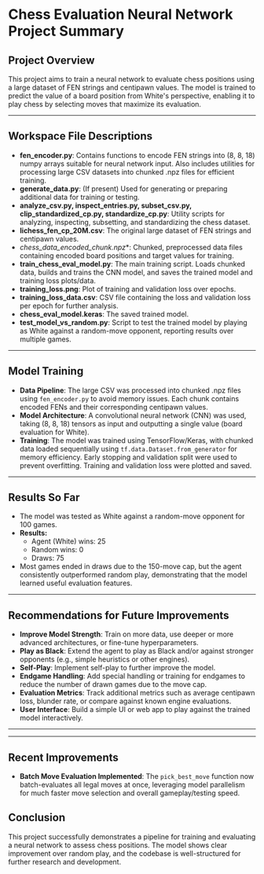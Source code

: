 # Chess Evaluation Neural Network Project Summary

## Project Overview
This project aims to train a neural network to evaluate chess positions using a large dataset of FEN strings and centipawn values. The model is trained to predict the value of a board position from White's perspective, enabling it to play chess by selecting moves that maximize its evaluation.

---

## Workspace File Descriptions

- **fen_encoder.py**: Contains functions to encode FEN strings into (8, 8, 18) numpy arrays suitable for neural network input. Also includes utilities for processing large CSV datasets into chunked .npz files for efficient training.
- **generate_data.py**: (If present) Used for generating or preparing additional data for training or testing.
- **analyze_csv.py, inspect_entries.py, subset_csv.py, clip_standardized_cp.py, standardize_cp.py**: Utility scripts for analyzing, inspecting, subsetting, and standardizing the chess dataset.
- **lichess_fen_cp_20M.csv**: The original large dataset of FEN strings and centipawn values.
- **chess_data_encoded_chunk*.npz**: Chunked, preprocessed data files containing encoded board positions and target values for training.
- **train_chess_eval_model.py**: The main training script. Loads chunked data, builds and trains the CNN model, and saves the trained model and training loss plots/data.
- **training_loss.png**: Plot of training and validation loss over epochs.
- **training_loss_data.csv**: CSV file containing the loss and validation loss per epoch for further analysis.
- **chess_eval_model.keras**: The saved trained model.
- **test_model_vs_random.py**: Script to test the trained model by playing as White against a random-move opponent, reporting results over multiple games.

---

## Model Training
- **Data Pipeline**: The large CSV was processed into chunked .npz files using `fen_encoder.py` to avoid memory issues. Each chunk contains encoded FENs and their corresponding centipawn values.
- **Model Architecture**: A convolutional neural network (CNN) was used, taking (8, 8, 18) tensors as input and outputting a single value (board evaluation for White).
- **Training**: The model was trained using TensorFlow/Keras, with chunked data loaded sequentially using `tf.data.Dataset.from_generator` for memory efficiency. Early stopping and validation split were used to prevent overfitting. Training and validation loss were plotted and saved.

---

## Results So Far
- The model was tested as White against a random-move opponent for 100 games.
- **Results:**
  - Agent (White) wins: 25
  - Random wins: 0
  - Draws: 75
- Most games ended in draws due to the 150-move cap, but the agent consistently outperformed random play, demonstrating that the model learned useful evaluation features.

---

## Recommendations for Future Improvements
- **Improve Model Strength**: Train on more data, use deeper or more advanced architectures, or fine-tune hyperparameters.
- **Play as Black**: Extend the agent to play as Black and/or against stronger opponents (e.g., simple heuristics or other engines).
- **Self-Play**: Implement self-play to further improve the model.
- **Endgame Handling**: Add special handling or training for endgames to reduce the number of drawn games due to the move cap.
- **Evaluation Metrics**: Track additional metrics such as average centipawn loss, blunder rate, or compare against known engine evaluations.
- **User Interface**: Build a simple UI or web app to play against the trained model interactively.

---

---

## Recent Improvements
- **Batch Move Evaluation Implemented**: The `pick_best_move` function now batch-evaluates all legal moves at once, leveraging model parallelism for much faster move selection and overall gameplay/testing speed.

## Conclusion
This project successfully demonstrates a pipeline for training and evaluating a neural network to assess chess positions. The model shows clear improvement over random play, and the codebase is well-structured for further research and development.

